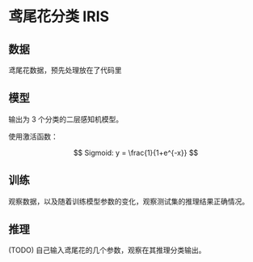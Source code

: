 # 鸢尾花分类 IRIS

## 数据

鸢尾花数据，预先处理放在了代码里

## 模型

输出为 3 个分类的二层感知机模型。

使用激活函数：

$$ Sigmoid: y = \frac{1}{1+e^{-x}} $$

## 训练

观察数据，以及随着训练模型参数的变化，观察测试集的推理结果正确情况。

## 推理

(TODO) 自己输入鸢尾花的几个参数，观察在其推理分类输出。
